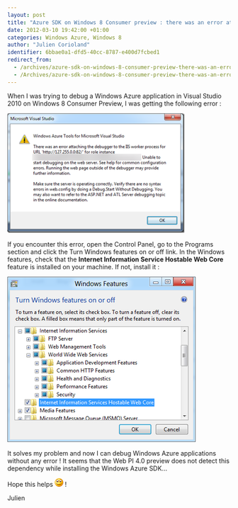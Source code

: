 ```yaml
---
layout: post
title: "Azure SDK on Windows 8 Consumer preview : there was an error attaching the debugger…"
date: 2012-03-10 19:42:00 +01:00
categories: Windows Azure, Windows 8
author: "Julien Corioland"
identifier: 6bbae0a1-dfd5-40cc-8787-e400d7fcbed1
redirect_from:
  - /archives/azure-sdk-on-windows-8-consumer-preview-there-was-an-error-attaching-the-debugger
  - /Archives/azure-sdk-on-windows-8-consumer-preview-there-was-an-error-attaching-the-debugger
---
```


When I was trying to debug a Windows Azure application in Visual Studio 2010 on Windows 8 Consumer Preview, I was getting the following error :

![image](/images/azure-sdk-on-windows-8-consumer-preview-there-was-an-error-attaching-the-debugger/a3a9bd27-19f4-43ab-af39-a408f0053766.jpg)

If you encounter this error, open the Control Panel, go to the Programs section and click the Turn Windows features on or off link. In the Windows features, check that the **Internet Information Service Hostable Web Core** feature is installed on your machine. If not, install it :

![image](/images/azure-sdk-on-windows-8-consumer-preview-there-was-an-error-attaching-the-debugger/7ce70d08-091f-4227-9dc3-b381aabf3429.jpg)

It solves my problem and now I can debug Windows Azure applications without any error ! It seems that the Web PI 4.0 preview does not detect this dependency while installing the Windows Azure SDK…

Hope this helps ![image](/images/azure-sdk-on-windows-8-consumer-preview-there-was-an-error-attaching-the-debugger/4981911f-27d3-475f-9307-e66d874bfdc4.jpg) !

Julien

